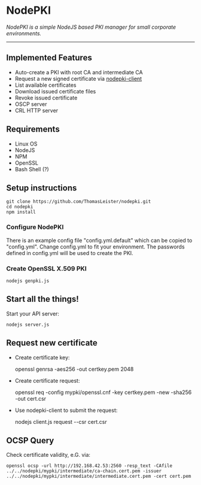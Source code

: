 # NodePKI

*NodePKI is a simple NodeJS based PKI manager for small corporate environments.*

---


## Implemented Features

* Auto-create a PKI with root CA and intermediate CA
* Request a new signed certificate via [nodepki-client](https://github.com/ThomasLeister/nodepki-client/)
* List available certificates
* Download issued certificate files
* Revoke issued certificate
* OSCP server
* CRL HTTP server


## Requirements

* Linux OS
* NodeJS
* NPM
* OpenSSL
* Bash Shell (?)


## Setup instructions

    git clone https://github.com/ThomasLeister/nodepki.git
    cd nodepki
    npm install  


### Configure NodePKI

There is an example config file "config.yml.default" which can be copied to "config.yml". Change config.yml to fit your environment. The passwords defined in config.yml will be used to create the PKI.

### Create OpenSSL X.509 PKI

    nodejs genpki.js


## Start all the things!

Start your API server:


    nodejs server.js



## Request new certificate


* Create certificate key:

    openssl genrsa -aes256 -out certkey.pem 2048


* Create certificate request:

    openssl req -config mypki/openssl.cnf -key certkey.pem -new -sha256 -out cert.csr


* Use nodepki-client to submit the request:

    nodejs client.js request --csr cert.csr



## OCSP Query

Check certificate validity, e.G. via:

    openssl ocsp -url http://192.168.42.53:2560 -resp_text -CAfile ../../nodepki/mypki/intermediate/ca-chain.cert.pem -issuer ../../nodepki/mypki/intermediate/intermediate.cert.pem -cert cert.pem
